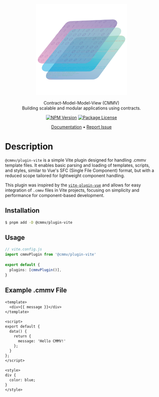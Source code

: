 <p align="center">
  <a href="https://cmmv.io/" target="blank"><img src="https://raw.githubusercontent.com/andrehrferreira/docs.cmmv.io/main/public/assets/logo_CMMV2_icon.png" width="300" alt="CMMV Logo" /></a>
</p>
<p align="center">Contract-Model-Model-View (CMMV) <br/> Building scalable and modular applications using contracts.</p>
<p align="center">
    <a href="https://www.npmjs.com/package/@cmmv/plugin-vite"><img src="https://img.shields.io/npm/v/@cmmv/plugin-vite.svg" alt="NPM Version" /></a>
    <a href="https://github.com/andrehrferreira/vite-plugin-cmmv/blob/main/LICENSE"><img src="https://img.shields.io/npm/l/@cmmv/plugin-vite.svg" alt="Package License" /></a>
</p>

<p align="center">
  <a href="https://cmmv.io">Documentation</a> &bull;
  <a href="https://github.com/andrehrferreira/vite-plugin-cmmv/issues">Report Issue</a>
</p>

# Description

``@cmmv/plugin-vite`` is a simple Vite plugin designed for handling .cmmv template files. It enables basic parsing and loading of templates, scripts, and styles, similar to Vue's SFC (Single File Component) format, but with a reduced scope tailored for lightweight component handling.

This plugin was inspired by the [``vite-plugin-vue``](https://github.com/vitejs/vite-plugin-vue/blob/main/packages/plugin-vue) and allows for easy integration of ``.cmmv`` files in Vite projects, focusing on simplicity and performance for component-based development.

## Installation

```bash
$ pnpm add -D @cmmv/plugin-vite
```

## Usage

```typescript
// vite.config.js
import cmmvPlugin from '@cmmv/plugin-vite'

export default {
  plugins: [cmmvPlugin()],
}
```

## Example .cmmv File

```vue
<template>
  <div>{{ message }}</div>
</template>

<script>
export default {
  data() {
    return {
      message: 'Hello CMMV!'
    };
  }
};
</script>

<style>
div {
  color: blue;
}
</style>
```